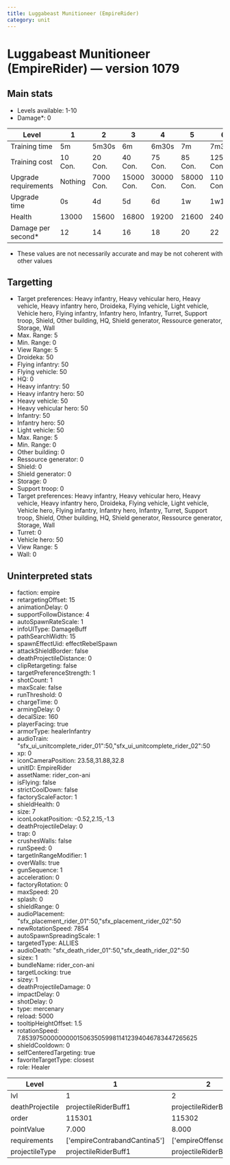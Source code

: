 ```yaml
---
title: Luggabeast Munitioneer (EmpireRider)
category: unit
---
```


# Luggabeast Munitioneer (EmpireRider) — version 1079

## Main stats

  * Levels available: 1-10
  * Damage*: 0

|Level               |1      |2        |3         |4         |5         |6          |7          |8          |9          |10         |
|--------------------|-------|---------|----------|----------|----------|-----------|-----------|-----------|-----------|-----------|
|Training time       |5m     |5m30s    |6m        |6m30s     |7m        |7m30s      |8m         |8m30s      |9m         |9m30s      |
|Training cost       |10 Con.|20 Con.  |40 Con.   |75 Con.   |85 Con.   |125 Con.   |170 Con.   |230 Con.   |310 Con.   |525 Con.   |
|Upgrade requirements|Nothing|7000 Con.|15000 Con.|30000 Con.|58000 Con.|110000 Con.|140000 Con.|160000 Con.|165000 Con.|168000 Con.|
|Upgrade time        |0s     |4d       |5d        |6d        |1w        |1w1d       |1w2d       |1w3d       |1w4d       |1w5d       |
|Health              |13000  |15600    |16800     |19200     |21600     |24000      |26400      |28800      |31200      |36000      |
|Damage per second*  |12     |14       |16        |18        |20        |22         |24         |26         |28         |30         |

* These values are not necessarily accurate and may be not coherent with other values

## Targetting

  * Target preferences: Heavy infantry, Heavy vehicular hero, Heavy vehicle, Heavy infantry hero, Droideka, Flying vehicle, Light vehicle, Vehicle hero, Flying infantry, Infantry hero, Infantry, Turret, Support troop, Shield, Other building, HQ, Shield generator, Ressource generator, Storage, Wall
  * Max. Range: 5
  * Min. Range: 0
  * View Range: 5
  * Droideka: 50
  * Flying infantry: 50
  * Flying vehicle: 50
  * HQ: 0
  * Heavy infantry: 50
  * Heavy infantry hero: 50
  * Heavy vehicle: 50
  * Heavy vehicular hero: 50
  * Infantry: 50
  * Infantry hero: 50
  * Light vehicle: 50
  * Max. Range: 5
  * Min. Range: 0
  * Other building: 0
  * Ressource generator: 0
  * Shield: 0
  * Shield generator: 0
  * Storage: 0
  * Support troop: 0
  * Target preferences: Heavy infantry, Heavy vehicular hero, Heavy vehicle, Heavy infantry hero, Droideka, Flying vehicle, Light vehicle, Vehicle hero, Flying infantry, Infantry hero, Infantry, Turret, Support troop, Shield, Other building, HQ, Shield generator, Ressource generator, Storage, Wall
  * Turret: 0
  * Vehicle hero: 50
  * View Range: 5
  * Wall: 0

## Uninterpreted stats

  * faction: empire
  * retargetingOffset: 15
  * animationDelay: 0
  * supportFollowDistance: 4
  * autoSpawnRateScale: 1
  * infoUIType: DamageBuff
  * pathSearchWidth: 15
  * spawnEffectUid: effectRebelSpawn
  * attackShieldBorder: false
  * deathProjectileDistance: 0
  * clipRetargeting: false
  * targetPreferenceStrength: 1
  * shotCount: 1
  * maxScale: false
  * runThreshold: 0
  * chargeTime: 0
  * armingDelay: 0
  * decalSize: 160
  * playerFacing: true
  * armorType: healerInfantry
  * audioTrain: "sfx_ui_unitcomplete_rider_01":50,"sfx_ui_unitcomplete_rider_02":50
  * xp: 0
  * iconCameraPosition: 23.58,31.88,32.8
  * unitID: EmpireRider
  * assetName: rider_con-ani
  * isFlying: false
  * strictCoolDown: false
  * factoryScaleFactor: 1
  * shieldHealth: 0
  * size: 7
  * iconLookatPosition: -0.52,2.15,-1.3
  * deathProjectileDelay: 0
  * trap: 0
  * crushesWalls: false
  * runSpeed: 0
  * targetInRangeModifier: 1
  * overWalls: true
  * gunSequence: 1
  * acceleration: 0
  * factoryRotation: 0
  * maxSpeed: 20
  * splash: 0
  * shieldRange: 0
  * audioPlacement: "sfx_placement_rider_01":50,"sfx_placement_rider_02":50
  * newRotationSpeed: 7854
  * autoSpawnSpreadingScale: 1
  * targetedType: ALLIES
  * audioDeath: "sfx_death_rider_01":50,"sfx_death_rider_02":50
  * sizex: 1
  * bundleName: rider_con-ani
  * targetLocking: true
  * sizey: 1
  * deathProjectileDamage: 0
  * impactDelay: 0
  * shotDelay: 0
  * type: mercenary
  * reload: 5000
  * tooltipHeightOffset: 1.5
  * rotationSpeed: 7.8539750000000001506350599811412394046783447265625
  * shieldCooldown: 0
  * selfCenteredTargeting: true
  * favoriteTargetType: closest
  * role: Healer

|Level          |1                           |2                    |3                    |4                    |5                    |6                    |7                    |8                    |9                    |10                    |
|---------------|----------------------------|---------------------|---------------------|---------------------|---------------------|---------------------|---------------------|---------------------|---------------------|----------------------|
|lvl            |1                           |2                    |3                    |4                    |5                    |6                    |7                    |8                    |9                    |10                    |
|deathProjectile|projectileRiderBuff1        |projectileRiderBuff2 |projectileRiderBuff3 |projectileRiderBuff4 |projectileRiderBuff5 |projectileRiderBuff6 |projectileRiderBuff7 |projectileRiderBuff8 |projectileRiderBuff9 |projectileRiderBuff10 |
|order          |115301                      |115302               |115303               |115304               |115305               |115306               |115307               |115308               |115309               |115310                |
|pointValue     |7.000                       |8.000                |10.000               |11.000               |13.000               |14.000               |15.000               |17.000               |18.000               |21.000                |
|requirements   |['empireContrabandCantina5']|['empireOffenseLab2']|['empireOffenseLab3']|['empireOffenseLab4']|['empireOffenseLab5']|['empireOffenseLab6']|['empireOffenseLab7']|['empireOffenseLab8']|['empireOffenseLab9']|['empireOffenseLab10']|
|projectileType |projectileRiderBuff1        |projectileRiderBuff2 |projectileRiderBuff3 |projectileRiderBuff4 |projectileRiderBuff5 |projectileRiderBuff6 |projectileRiderBuff7 |projectileRiderBuff8 |projectileRiderBuff9 |projectileRiderBuff10 |

